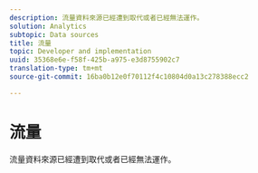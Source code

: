 ```yaml
---
description: 流量資料來源已經遭到取代或者已經無法運作。
solution: Analytics
subtopic: Data sources
title: 流量
topic: Developer and implementation
uuid: 35368e6e-f58f-425b-a975-e3d8755902c7
translation-type: tm+mt
source-git-commit: 16ba0b12e0f70112f4c10804d0a13c278388ecc2

---
```



# 流量

流量資料來源已經遭到取代或者已經無法運作。
